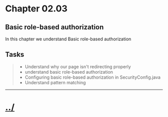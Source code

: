 # Chapter 02.03

## Basic role-based authorization
In this chapter we understand Basic role-based authorization

## Tasks

> * Understand why our page isn't redirecting properly
> * understand basic role-based authorization
> * Configuring basic role-based authorization in SecurityConfig.java
> * Understand pattern matching


---

# [../](../README.md)
